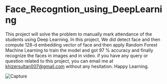 # Face_Recogntion_using_DeepLearning
This project will solve the problem to manually mark attendance of the students using Deep Learning. In this project, We did detect face 
and then compute 128-d embedding vector of face and then apply Random Forest Machine Learning to train the model and got 97 % accuracy
and finally recognize the faces in images and in video. if you have any query or question related to this project, you can email me at 
khizersultan007@gmail.com without any hesitation.
Happy Learning.


![Capture](https://user-images.githubusercontent.com/30461028/79461708-6347b380-7fab-11ea-8b77-e83a6f9e9902.PNG)

